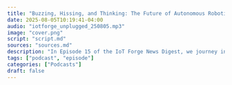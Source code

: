 ```yaml
---
title: "Buzzing, Hissing, and Thinking: The Future of Autonomous Robotics"
date: 2025-08-05T10:19:41-04:00
audio: "iotforge_unplugged_250805.mp3"
image: "cover.png"
script: "script.md"
sources: "sources.md"
description: "In Episode 15 of the IoT Forge News Digest, we journey into the wilder side of robotics and IoT. From swarms of insect-brained drones zipping through cluttered spaces, to hissing cockroaches turned into first-responder cyborgs, to robots learning to understand their own bodies—autonomy is evolving in unexpected ways. We revisit the self-modeling robot research we covered in Episode 12 and explore why giving robots a “sense of self” is becoming a hot topic in the field. Plus, we wrap up with a real-world smart home showcase from the National Museum of Organized Crime and Law Enforcement, where Home Assistant proves that local-first automation is king."
tags: ["podcast", "episode"]
categories: ["Podcasts"]
draft: false
---
```

